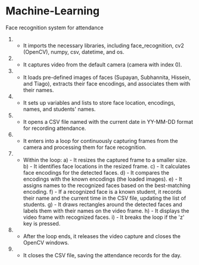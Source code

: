 # Machine-Learning
Face recognition system for attendance

1) - It imports the necessary libraries, including face_recognition, cv2 (OpenCV), numpy, csv, datetime, and os.
2) - It captures video from the default camera (camera with index 0).
3) - It loads pre-defined images of faces (Supayan, Subhannita, Hissein, and Tiago), extracts their face encodings, and associates them with their names.
4) - It sets up variables and lists to store face location, encodings, names, and students' names.
5) - It opens a CSV file named with the current date in YY-MM-DD format for recording attendance.
6) - It enters into a loop for continuously capturing frames from the camera and processing them for face recognition.
7) - Within the loop:
     a) - It resizes the captured frame to a smaller size.
     b) - It identifies face locations in the resized frame.
     c) - It calculates face encodings for the detected faces.
     d) - It compares the encodings with the known encodings (the loaded images).
     e) - It assigns names to the recognized faces based on the best-matching encoding.
     f) - If a recognized face is a known student, it records their name and the current time in the CSV file, updating the list of students.
     g) - It draws rectangles around the detected faces and labels them with their names on the video frame.
     h) - It displays the video frame with recognized faces.
     i) - It breaks the loop if the 'z' key is pressed.
8) - After the loop ends, it releases the video capture and closes the OpenCV windows.
9) - It closes the CSV file, saving the attendance records for the day.
